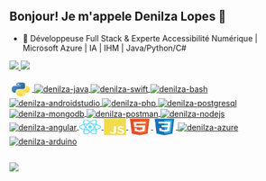 ## Bonjour! Je m'appele Denilza Lopes 👋

- 🔭 Développeuse Full Stack & Experte Accessibilité Numérique | Microsoft Azure | IA | IHM | Java/Python/C#

<div>
  <a href="https://https://github.com/denilzalopes/">
    <img height="180em" src="https://github-readme-stats.vercel.app/api?username=denilzalopes&show_icon=true&theme=dracula&include_all_commits=true&count_private=true"/>
    <img height="180em" src="https://github-readme-stats.vercel.app/api/top-langs/?username=denilzalopes&layout=compact&langs_count=16&theme=dracula"/>
</div>
<div style="display: inline_block"><br>
  
  <img align="center" alt="denilza-python" height="30" width="40" src="https://raw.githubusercontent.com/devicons/devicon/master/icons/python/python-original.svg"> 
  <img align="center" alt="denilza-java" height="30" width="40" src="https://cdn.jsdelivr.net/gh/devicons/devicon@latest/icons/java/java-original.svg" />
  <img align="center" alt="denilza-swift" height="30" width="40" src="https://cdn.jsdelivr.net/gh/devicons/devicon@latest/icons/swift/swift-original.svg" />
  <img align="center" alt="denilza-bash" height="30" width="40" src="https://cdn.jsdelivr.net/gh/devicons/devicon@latest/icons/bash/bash-original.svg" />
  <img align="center" alt="denilza-androidstudio" height="30" width="40" src="https://cdn.jsdelivr.net/gh/devicons/devicon@latest/icons/androidstudio/androidstudio-original.svg" />
  <img align="center" alt="denilza-php" height="30" width="40" src="https://cdn.jsdelivr.net/gh/devicons/devicon@latest/icons/php/php-plain.svg" />
  
  <img align="center" alt="denilza-postgresql" height="30" width="40" src="https://cdn.jsdelivr.net/gh/devicons/devicon@latest/icons/postgresql/postgresql-original-wordmark.svg" />
  <img align="center" alt="denilza-mongodb" height="30" width="40" src="https://cdn.jsdelivr.net/gh/devicons/devicon@latest/icons/mongodb/mongodb-original.svg" />
  <img align="center" alt="denilza-postman" height="30" width="40" src="https://cdn.jsdelivr.net/gh/devicons/devicon@latest/icons/postman/postman-original.svg" />

  <img align="center" alt="denilza-nodejs" height="30" width="40" src="https://cdn.jsdelivr.net/gh/devicons/devicon@latest/icons/nodejs/nodejs-original.svg" />  
  <img align="center" alt="denilza-angular" height="30" width="40" src="https://cdn.jsdelivr.net/gh/devicons/devicon@latest/icons/angular/angular-original.svg" />
  <img align="center" alt="denilza-React" height="30" width="40" src="https://raw.githubusercontent.com/devicons/devicon/master/icons/react/react-original.svg">
  <img align="center" alt="denilza-Js" height="30" width="40" src="https://raw.githubusercontent.com/devicons/devicon/master/icons/javascript/javascript-plain.svg">
  <img align="center" alt="denilza-HTML" height="30" width="40" src="https://raw.githubusercontent.com/devicons/devicon/master/icons/html5/html5-original.svg">
  <img align="center" alt="denilza-CSS" height="30" width="40" src="https://raw.githubusercontent.com/devicons/devicon/master/icons/css3/css3-original.svg">
          
  <img align="center" alt="denilza-azure" height="30" width="40" src="https://cdn.jsdelivr.net/gh/devicons/devicon@latest/icons/azure/azure-original.svg" />
  <img align="center" alt="denilza-arduino" height="30" width="40" src="https://cdn.jsdelivr.net/gh/devicons/devicon@latest/icons/arduino/arduino-original-wordmark.svg" />
</div>

##
<div>
  <a href="https://www.linkedin.com/in/denilza-l-61632a90/" target="_blank"><img src="https://img.shields.io/badge/-LinkedIn-%230077B5?style=for-the-badge&logo=linkedin&logoColor=white" target="_blank"></a> 
</div>

